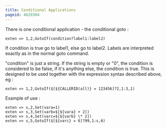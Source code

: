 ```yaml
---
title: Conditional Applications
pageid: 4620384
---
```


There is one conditional application - the conditional goto :

```
exten => 1,2,GotoIf(condition?label1:label2)

```

If condition is true go to label1, else go to label2. Labels are interpreted exactly as in the normal goto command.

"condition" is just a string. If the string is empty or "0", the condition is considered to be false, if it's anything else, the condition is true. This is designed to be used together with the expression syntax described above, eg :

```
exten => 1,2,GotoIf($[${CALLERID(all)} = 123456]?2,1:3,1)

```

Example of use :

```
exten => s,2,Set(vara=1)
exten => s,3,Set(varb=$[${vara} + 2])
exten => s,4,Set(varc=$[${varb} \* 2])
exten => s,5,GotoIf($[${varc} = 6]?99,1:s,6)

```

